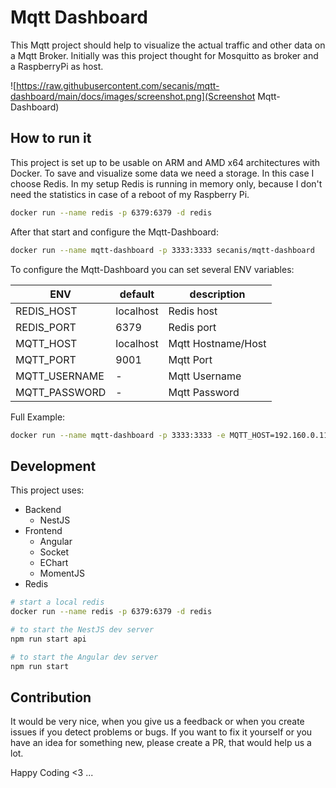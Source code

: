# Mqtt Dashboard

This Mqtt project should help to visualize the actual traffic and other data on a Mqtt Broker.
Initially was this project thought for Mosquitto as broker and a RaspberryPi as host.

![https://raw.githubusercontent.com/secanis/mqtt-dashboard/main/docs/images/screenshot.png](Screenshot Mqtt-Dashboard)

## How to run it

This project is set up to be usable on ARM and AMD x64 architectures with Docker.
To save and visualize some data we need a storage. In this case I choose Redis.
In my setup Redis is running in memory only, because I don't need the statistics in case of a reboot of my Raspberry Pi.

```bash
docker run --name redis -p 6379:6379 -d redis
```

After that start and configure the Mqtt-Dashboard:

```bash
docker run --name mqtt-dashboard -p 3333:3333 secanis/mqtt-dashboard
```

To configure the Mqtt-Dashboard you can set several ENV variables:

| ENV | default | description |
| ----| ------- | ----------- |
| REDIS_HOST | localhost | Redis host |
| REDIS_PORT | 6379 | Redis port |
| MQTT_HOST | localhost | Mqtt Hostname/Host |
| MQTT_PORT | 9001 | Mqtt Port |
| MQTT_USERNAME | - | Mqtt Username |
| MQTT_PASSWORD | - | Mqtt Password |

Full Example:

```bash
docker run --name mqtt-dashboard -p 3333:3333 -e MQTT_HOST=192.160.0.110 -e MQTT_USERNAME=mqtt -e MQTT_PASSWORD=admin secanis/mqtt-dashboard
```


## Development

This project uses:
- Backend
    - NestJS
- Frontend
    - Angular
    - Socket
    - EChart
    - MomentJS
- Redis

```bash
# start a local redis
docker run --name redis -p 6379:6379 -d redis

# to start the NestJS dev server
npm run start api

# to start the Angular dev server
npm run start
```

## Contribution

It would be very nice, when you give us a feedback or when you create issues if you detect problems or bugs. If you want to fix it yourself or you have an idea for something new, please create a PR, that would help us a lot.

Happy Coding <3 ...

